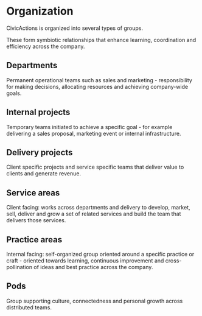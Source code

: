 # Organization

CivicActions is organized into several types of groups.

These form symbiotic relationships that enhance learning, coordination and efficiency across the company.

## Departments

Permanent operational teams such as sales and marketing - responsibility for making decisions, allocating resources and achieving company-wide goals.

## Internal projects

Temporary teams initiated to achieve a specific goal - for example delivering a sales proposal, marketing event or internal infrastructure.

## Delivery projects

Client specific projects and service specific teams that deliver value to clients and generate revenue.

## Service areas

Client facing: works across departments and delivery to develop, market, sell, deliver and grow a set of related services and build the team that delivers those services.

## Practice areas

Internal facing: self-organized group oriented around a specific practice or craft - oriented towards learning, continuous improvement and cross-pollination of ideas and best practice across the company.

## Pods

Group supporting culture, connectedness and personal growth across distributed teams.